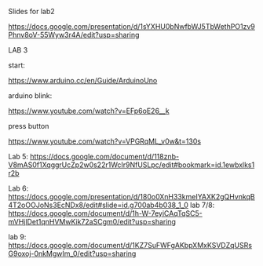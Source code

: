 Slides for lab2


https://docs.google.com/presentation/d/1sYXHU0bNwfbWJ5TbWethPO1zv9Phnv8oV-55Wyw3r4A/edit?usp=sharing

LAB 3

start:

https://www.arduino.cc/en/Guide/ArduinoUno

arduino blink:

https://www.youtube.com/watch?v=EFp6oE26__k

press button

https://www.youtube.com/watch?v=VPGRqML_v0w&t=130s

Lab 5: https://docs.google.com/document/d/118znb-V8mAS0f1XqggrUcZp2w0s22r1WcIr9NfUSLpc/edit#bookmark=id.1ewbxlks1r2b

Lab 6: https://docs.google.com/presentation/d/180o0XnH33kmeIYAXK2gQHvnkqB4T2oOOJoNs3EcNDx8/edit#slide=id.g700ab4b038_1_0
lab 7/8: https://docs.google.com/document/d/1h-W-7eyiCAqTqSC5-mVHjlDet1qnHVMwKik72aSCgm0/edit?usp=sharing



lab 9: https://docs.google.com/document/d/1KZ7SuFWFgAKbpXMxKSVDZqUSRsG9oxoj-0nkMgwIm_0/edit?usp=sharing
